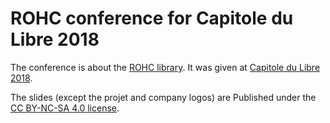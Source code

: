 # ROHC conference for Capitole du Libre 2018

The conference is about the [ROHC library](https://rohc-lib.org/). It was
given at [Capitole du Libre 2018](https://2018.capitoledulibre.org/).

The slides (except the projet and company logos) are Published under the
[CC BY-NC-SA 4.0 license](https://creativecommons.org/licenses/by-nc-sa/4.0/).

